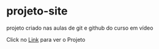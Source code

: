 # projeto-site
 projeto criado nas aulas de git e github do curso em vídeo
 
 Click no [Link](https://guibarreto.github.io/projeto-site/) para ver o Projeto
